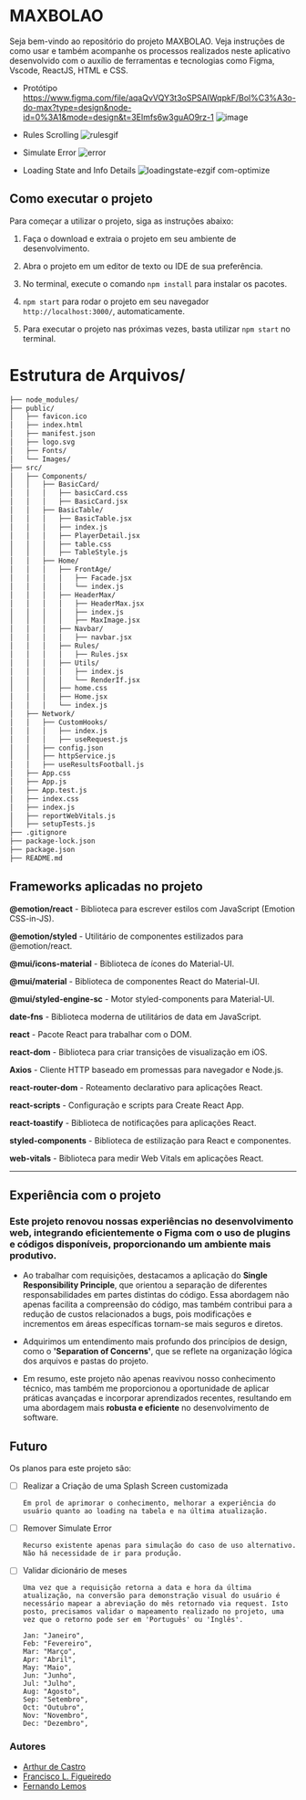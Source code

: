 # MAXBOLAO
Seja bem-vindo ao repositório do projeto MAXBOLAO.
Veja instruções de como usar e também acompanhe os processos realizados neste aplicativo desenvolvido com o auxílio de ferramentas e tecnologias como Figma, Vscode, ReactJS, HTML e CSS.


- Protótipo 
https://www.figma.com/file/aqaQvVQY3t3oSPSAIWqpkF/Bol%C3%A3o-do-max?type=design&node-id=0%3A1&mode=design&t=3EImfs6w3guAO9rz-1
![image](https://github.com/arthurfjadecastro/maxbolao/assets/27228969/e5b7e28c-8619-4525-835b-eb4fc5bc0be6)






- Rules Scrolling
![rulesgif](https://github.com/arthurfjadecastro/maxbolao/assets/27228969/9612df42-58c7-44c4-a2f9-cc17c9734ed6)

- Simulate Error
![error](https://github.com/arthurfjadecastro/maxbolao/assets/27228969/e802487a-a531-4b08-9dc8-d531ca634a42)

- Loading State and Info Details
![loadingstate-ezgif com-optimize](https://github.com/arthurfjadecastro/maxbolao/assets/27228969/5a60d0d7-ad09-4d8d-9939-97e55a1ce272)


## Como executar o projeto 

Para começar a utilizar o projeto, siga as instruções abaixo:

1. Faça o download e extraia o projeto em seu ambiente de desenvolvimento.

2. Abra o projeto em um editor de texto ou IDE de sua preferência.

3. No terminal, execute o comando `npm install` para instalar os pacotes.

4. `npm start` para rodar o projeto em seu navegador `http://localhost:3000/`, automaticamente.

5. Para executar o projeto nas próximas vezes, basta utilizar `npm start` no terminal.



# Estrutura de Arquivos/
```md
├── node_modules/
├── public/
│   ├── favicon.ico
│   ├── index.html
│   ├── manifest.json
│   ├── logo.svg
│   ├── Fonts/
│   └── Images/
├── src/
│   ├── Components/
│   │   ├── BasicCard/
│   │   │   ├── basicCard.css
│   │   │   ├── BasicCard.jsx
│   │   ├── BasicTable/
│   │   │   ├── BasicTable.jsx
│   │   │   ├── index.js
│   │   │   ├── PlayerDetail.jsx
│   │   │   ├── table.css
│   │   │   ├── TableStyle.js
│   │   ├── Home/
│   │   │   ├── FrontAge/
│   │   │   │   ├── Facade.jsx 
│   │   │   │   └── index.js
│   │   │   ├── HeaderMax/
│   │   │   │   ├── HeaderMax.jsx
│   │   │   │   ├── index.js
│   │   │   │   ├── MaxImage.jsx
│   │   │   ├── Navbar/
│   │   │   │   ├── navbar.jsx
│   │   │   ├── Rules/
│   │   │   │   ├── Rules.jsx
│   │   │   ├── Utils/
│   │   │   │   ├── index.js
│   │   │   │   └── RenderIf.jsx
│   │   │   ├── home.css
│   │   │   ├── Home.jsx
│   │   │   └── index.js
│   ├── Network/
│   │   ├── CustomHooks/
│   │   │   ├── index.js
│   │   │   ├── useRequest.js
│   │   ├── config.json
│   │   ├── httpService.js
│   │   ├── useResultsFootball.js
│   ├── App.css
│   ├── App.js
│   ├── App.test.js
│   ├── index.css
│   ├── index.js
│   ├── reportWebVitals.js
│   ├── setupTests.js
├── .gitignore
├── package-lock.json
├── package.json
├── README.md
```


## Frameworks aplicadas no projeto

**@emotion/react** - Biblioteca para escrever estilos com JavaScript (Emotion CSS-in-JS). 

**@emotion/styled** - Utilitário de componentes estilizados para @emotion/react. 

**@mui/icons-material** - Biblioteca de ícones do Material-UI.

**@mui/material** - Biblioteca de componentes React do Material-UI.

**@mui/styled-engine-sc** - Motor styled-components para Material-UI.

**date-fns** - Biblioteca moderna de utilitários de data em JavaScript.

**react** - Pacote React para trabalhar com o DOM.

**react-dom** - Biblioteca para criar transições de visualização em iOS. 

**Axios** - Cliente HTTP baseado em promessas para navegador e Node.js.

**react-router-dom** - Roteamento declarativo para aplicações React.

**react-scripts** - Configuração e scripts para Create React App.

**react-toastify** - Biblioteca de notificações para aplicações React.

**styled-components** - Biblioteca de estilização para React e componentes.

**web-vitals** - Biblioteca para medir Web Vitals em aplicações React.



-------------------------------------

## Experiência com o projeto 

### Este projeto renovou nossas experiências no desenvolvimento web, integrando eficientemente o Figma com o uso de plugins e códigos disponíveis, proporcionando um ambiente mais produtivo.

- Ao trabalhar com requisições, destacamos a aplicação do **Single Responsibility Principle**, que orientou a separação de diferentes responsabilidades em partes distintas do código. Essa abordagem não apenas facilita a compreensão do código, mas também contribui para a redução de custos relacionados a bugs, pois modificações e incrementos em áreas específicas tornam-se mais seguros e diretos.

- Adquirimos um entendimento mais profundo dos princípios de design, como o **'Separation of Concerns'**, que se reflete na organização lógica dos arquivos e pastas do projeto.

- Em resumo, este projeto não apenas reavivou nosso conhecimento técnico, mas também me proporcionou a oportunidade de aplicar práticas avançadas e incorporar aprendizados recentes, resultando em uma abordagem mais **robusta e eficiente** no desenvolvimento de software.


## Futuro

Os planos para este projeto são:

- [ ] Realizar a Criação de uma Splash Screen customizada
        
      Em prol de aprimorar o conhecimento, melhorar a experiência do usuário quanto ao loading na tabela e na última atualização.

- [ ] Remover Simulate Error 
        
      Recurso existente apenas para simulação do caso de uso alternativo. Não há necessidade de ir para produção.

- [ ] Validar dicionário de meses
        
      Uma vez que a requisição retorna a data e hora da última atualização, na conversão para demonstração visual do usuário é necessário mapear a abreviação do mês retornado via request. Isto posto, precisamos validar o mapeamento realizado no projeto, uma vez que o retorno pode ser em 'Português' ou 'Inglês'.

      Jan: "Janeiro",
      Feb: "Fevereiro",
      Mar: "Março",
      Apr: "Abril",
      May: "Maio",
      Jun: "Junho",
      Jul: "Julho",
      Aug: "Agosto",
      Sep: "Setembro",
      Oct: "Outubro",
      Nov: "Novembro",
      Dec: "Dezembro",

    
    
### Autores

- [Arthur de Castro](https://github.com/arthurfjadecastro)
- [Francisco L. Figueiredo]()
- [Fernando Lemos](https://github.com/fernandolemos92)


